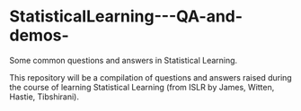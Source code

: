 # StatisticalLearning---QA-and-demos-
Some common questions and answers in Statistical Learning.

This repository will be a compilation of questions and answers raised during the course of learning Statistical Learning (from ISLR by James, Witten, Hastie, Tibshirani).
